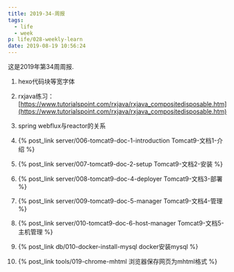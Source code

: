 ```yaml
---
title: 2019-34-周报
tags:
  - life
  - week
p: life/028-weekly-learn
date: 2019-08-19 10:56:24
---
```


这是2019年第34周周报.

1. hexo代码块等宽字体

2. rxjava练习：[https://www.tutorialspoint.com/rxjava/rxjava_compositedisposable.htm](https://www.tutorialspoint.com/rxjava/rxjava_compositedisposable.htm)

3. spring webflux与reactor的关系

4. {% post_link server/006-tomcat9-doc-1-introduction Tomcat9-文档1-介绍 %}

5. {% post_link server/007-tomcat9-doc-2-setup Tomcat9-文档2-安装 %}

6. {% post_link server/008-tomcat9-doc-4-deployer Tomcat9-文档3-部署 %}

7. {% post_link server/009-tomcat9-doc-5-manager Tomcat9-文档4-管理 %}

8. {% post_link server/010-tomcat9-doc-6-host-manager Tomcat9-文档5-主机管理 %}

9. {% post_link db/010-docker-install-mysql docker安装mysql %}

10. {% post_link tools/019-chrome-mhtml 浏览器保存网页为mhtml格式 %}



